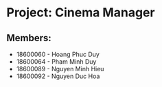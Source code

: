# Project: Cinema Manager
## Members: 
- 18600060 - Hoang Phuc Duy
- 18600064 - Pham Minh Duy
- 18600089 - Nguyen Minh Hieu
- 18600092 - Nguyen Duc Hoa